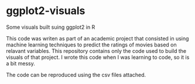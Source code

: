 # ggplot2-visuals
Some visuals built suing ggplot2 in R

This code was writen as part of an academic project that consisted in using machine learning techniques to predict the ratings of movies based on relavant variables. This repository contains only the code used to build the visuals of that project. I wrote this code when I was learning to code, so it is a bit messy.

The code can be reproduced using the csv files attached.
